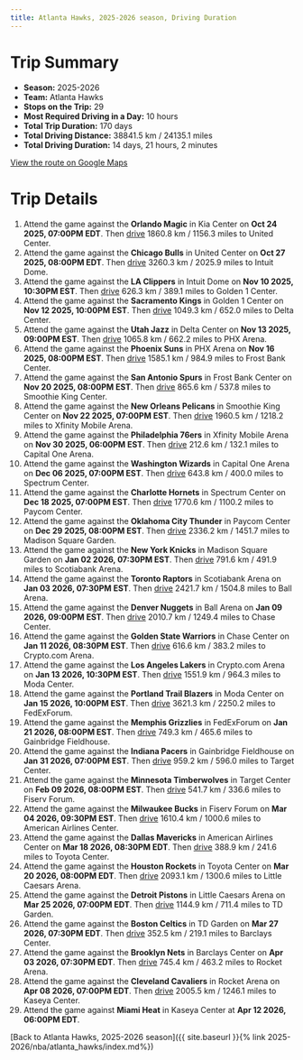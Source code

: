 ```yaml
---
title: Atlanta Hawks, 2025-2026 season, Driving Duration
---
```


# Trip Summary
- **Season:** 2025-2026
- **Team:** Atlanta Hawks
- **Stops on the Trip:** 29
- **Most Required Driving in a Day:** 10 hours
- **Total Trip Duration:** 170 days
- **Total Driving Distance:** 38841.5 km / 24135.1 miles
- **Total Driving Duration:** 14 days, 21 hours, 2 minutes

[View the route on Google Maps](https://www.google.com/maps/dir/Kia+Center+Orlando+FL/United+Center+Chicago+IL/Intuit+Dome+Inglewood+CA/Golden+1+Center+Sacramento+CA/Delta+Center+Salt+Lake+City+UT/PHX+Arena+Phoenix+AZ/Frost+Bank+Center+San+Antonio+TX/Smoothie+King+Center+New+Orleans+LA/Xfinity+Mobile+Arena+Philadelphia+PA/Capital+One+Arena+Washington+DC/Spectrum+Center+Charlotte+NC/Paycom+Center+Oklahoma+City+OK/Madison+Square+Garden+New+York+NY/Scotiabank+Arena+Toronto+ON/Ball+Arena+Denver+CO/Chase+Center+San+Francisco+CA/Crypto.com+Arena+Los+Angeles+CA/Moda+Center+Portland+OR/FedExForum+Memphis+TN/Gainbridge+Fieldhouse+Indianapolis+IN/Target+Center+Minneapolis+MN/Fiserv+Forum+Milwaukee+WI/American+Airlines+Center+Dallas+TX/Toyota+Center+Houston+TX/Little+Caesars+Arena+Detroit+MI/TD+Garden+Boston+MA/Barclays+Center+Brooklyn+NY/Rocket+Arena+Cleveland+OH/Kaseya+Center+Miami+FL)

# Trip Details
1. Attend the game against the **Orlando Magic** in Kia Center on **Oct 24 2025, 07:00PM EDT**. Then [drive](https://www.google.com/maps/dir/Kia+Center+Orlando+FL/United+Center+Chicago+IL) 1860.8 km / 1156.3 miles to United Center.
2. Attend the game against the **Chicago Bulls** in United Center on **Oct 27 2025, 08:00PM EDT**. Then [drive](https://www.google.com/maps/dir/United+Center+Chicago+IL/Intuit+Dome+Inglewood+CA) 3260.3 km / 2025.9 miles to Intuit Dome.
3. Attend the game against the **LA Clippers** in Intuit Dome on **Nov 10 2025, 10:30PM EST**. Then [drive](https://www.google.com/maps/dir/Intuit+Dome+Inglewood+CA/Golden+1+Center+Sacramento+CA) 626.3 km / 389.1 miles to Golden 1 Center.
4. Attend the game against the **Sacramento Kings** in Golden 1 Center on **Nov 12 2025, 10:00PM EST**. Then [drive](https://www.google.com/maps/dir/Golden+1+Center+Sacramento+CA/Delta+Center+Salt+Lake+City+UT) 1049.3 km / 652.0 miles to Delta Center.
5. Attend the game against the **Utah Jazz** in Delta Center on **Nov 13 2025, 09:00PM EST**. Then [drive](https://www.google.com/maps/dir/Delta+Center+Salt+Lake+City+UT/PHX+Arena+Phoenix+AZ) 1065.8 km / 662.2 miles to PHX Arena.
6. Attend the game against the **Phoenix Suns** in PHX Arena on **Nov 16 2025, 08:00PM EST**. Then [drive](https://www.google.com/maps/dir/PHX+Arena+Phoenix+AZ/Frost+Bank+Center+San+Antonio+TX) 1585.1 km / 984.9 miles to Frost Bank Center.
7. Attend the game against the **San Antonio Spurs** in Frost Bank Center on **Nov 20 2025, 08:00PM EST**. Then [drive](https://www.google.com/maps/dir/Frost+Bank+Center+San+Antonio+TX/Smoothie+King+Center+New+Orleans+LA) 865.6 km / 537.8 miles to Smoothie King Center.
8. Attend the game against the **New Orleans Pelicans** in Smoothie King Center on **Nov 22 2025, 07:00PM EST**. Then [drive](https://www.google.com/maps/dir/Smoothie+King+Center+New+Orleans+LA/Xfinity+Mobile+Arena+Philadelphia+PA) 1960.5 km / 1218.2 miles to Xfinity Mobile Arena.
9. Attend the game against the **Philadelphia 76ers** in Xfinity Mobile Arena on **Nov 30 2025, 06:00PM EST**. Then [drive](https://www.google.com/maps/dir/Xfinity+Mobile+Arena+Philadelphia+PA/Capital+One+Arena+Washington+DC) 212.6 km / 132.1 miles to Capital One Arena.
10. Attend the game against the **Washington Wizards** in Capital One Arena on **Dec 06 2025, 07:00PM EST**. Then [drive](https://www.google.com/maps/dir/Capital+One+Arena+Washington+DC/Spectrum+Center+Charlotte+NC) 643.8 km / 400.0 miles to Spectrum Center.
11. Attend the game against the **Charlotte Hornets** in Spectrum Center on **Dec 18 2025, 07:00PM EST**. Then [drive](https://www.google.com/maps/dir/Spectrum+Center+Charlotte+NC/Paycom+Center+Oklahoma+City+OK) 1770.6 km / 1100.2 miles to Paycom Center.
12. Attend the game against the **Oklahoma City Thunder** in Paycom Center on **Dec 29 2025, 08:00PM EST**. Then [drive](https://www.google.com/maps/dir/Paycom+Center+Oklahoma+City+OK/Madison+Square+Garden+New+York+NY) 2336.2 km / 1451.7 miles to Madison Square Garden.
13. Attend the game against the **New York Knicks** in Madison Square Garden on **Jan 02 2026, 07:30PM EST**. Then [drive](https://www.google.com/maps/dir/Madison+Square+Garden+New+York+NY/Scotiabank+Arena+Toronto+ON) 791.6 km / 491.9 miles to Scotiabank Arena.
14. Attend the game against the **Toronto Raptors** in Scotiabank Arena on **Jan 03 2026, 07:30PM EST**. Then [drive](https://www.google.com/maps/dir/Scotiabank+Arena+Toronto+ON/Ball+Arena+Denver+CO) 2421.7 km / 1504.8 miles to Ball Arena.
15. Attend the game against the **Denver Nuggets** in Ball Arena on **Jan 09 2026, 09:00PM EST**. Then [drive](https://www.google.com/maps/dir/Ball+Arena+Denver+CO/Chase+Center+San+Francisco+CA) 2010.7 km / 1249.4 miles to Chase Center.
16. Attend the game against the **Golden State Warriors** in Chase Center on **Jan 11 2026, 08:30PM EST**. Then [drive](https://www.google.com/maps/dir/Chase+Center+San+Francisco+CA/Crypto.com+Arena+Los+Angeles+CA) 616.6 km / 383.2 miles to Crypto.com Arena.
17. Attend the game against the **Los Angeles Lakers** in Crypto.com Arena on **Jan 13 2026, 10:30PM EST**. Then [drive](https://www.google.com/maps/dir/Crypto.com+Arena+Los+Angeles+CA/Moda+Center+Portland+OR) 1551.9 km / 964.3 miles to Moda Center.
18. Attend the game against the **Portland Trail Blazers** in Moda Center on **Jan 15 2026, 10:00PM EST**. Then [drive](https://www.google.com/maps/dir/Moda+Center+Portland+OR/FedExForum+Memphis+TN) 3621.3 km / 2250.2 miles to FedExForum.
19. Attend the game against the **Memphis Grizzlies** in FedExForum on **Jan 21 2026, 08:00PM EST**. Then [drive](https://www.google.com/maps/dir/FedExForum+Memphis+TN/Gainbridge+Fieldhouse+Indianapolis+IN) 749.3 km / 465.6 miles to Gainbridge Fieldhouse.
20. Attend the game against the **Indiana Pacers** in Gainbridge Fieldhouse on **Jan 31 2026, 07:00PM EST**. Then [drive](https://www.google.com/maps/dir/Gainbridge+Fieldhouse+Indianapolis+IN/Target+Center+Minneapolis+MN) 959.2 km / 596.0 miles to Target Center.
21. Attend the game against the **Minnesota Timberwolves** in Target Center on **Feb 09 2026, 08:00PM EST**. Then [drive](https://www.google.com/maps/dir/Target+Center+Minneapolis+MN/Fiserv+Forum+Milwaukee+WI) 541.7 km / 336.6 miles to Fiserv Forum.
22. Attend the game against the **Milwaukee Bucks** in Fiserv Forum on **Mar 04 2026, 09:30PM EST**. Then [drive](https://www.google.com/maps/dir/Fiserv+Forum+Milwaukee+WI/American+Airlines+Center+Dallas+TX) 1610.4 km / 1000.6 miles to American Airlines Center.
23. Attend the game against the **Dallas Mavericks** in American Airlines Center on **Mar 18 2026, 08:30PM EDT**. Then [drive](https://www.google.com/maps/dir/American+Airlines+Center+Dallas+TX/Toyota+Center+Houston+TX) 388.9 km / 241.6 miles to Toyota Center.
24. Attend the game against the **Houston Rockets** in Toyota Center on **Mar 20 2026, 08:00PM EDT**. Then [drive](https://www.google.com/maps/dir/Toyota+Center+Houston+TX/Little+Caesars+Arena+Detroit+MI) 2093.1 km / 1300.6 miles to Little Caesars Arena.
25. Attend the game against the **Detroit Pistons** in Little Caesars Arena on **Mar 25 2026, 07:00PM EDT**. Then [drive](https://www.google.com/maps/dir/Little+Caesars+Arena+Detroit+MI/TD+Garden+Boston+MA) 1144.9 km / 711.4 miles to TD Garden.
26. Attend the game against the **Boston Celtics** in TD Garden on **Mar 27 2026, 07:30PM EDT**. Then [drive](https://www.google.com/maps/dir/TD+Garden+Boston+MA/Barclays+Center+Brooklyn+NY) 352.5 km / 219.1 miles to Barclays Center.
27. Attend the game against the **Brooklyn Nets** in Barclays Center on **Apr 03 2026, 07:30PM EDT**. Then [drive](https://www.google.com/maps/dir/Barclays+Center+Brooklyn+NY/Rocket+Arena+Cleveland+OH) 745.4 km / 463.2 miles to Rocket Arena.
28. Attend the game against the **Cleveland Cavaliers** in Rocket Arena on **Apr 08 2026, 07:00PM EDT**. Then [drive](https://www.google.com/maps/dir/Rocket+Arena+Cleveland+OH/Kaseya+Center+Miami+FL) 2005.5 km / 1246.1 miles to Kaseya Center.
29. Attend the game against **Miami Heat** in Kaseya Center at **Apr 12 2026, 06:00PM EDT**.

[Back to Atlanta Hawks, 2025-2026 season]({{ site.baseurl }}{% link 2025-2026/nba/atlanta_hawks/index.md%})
